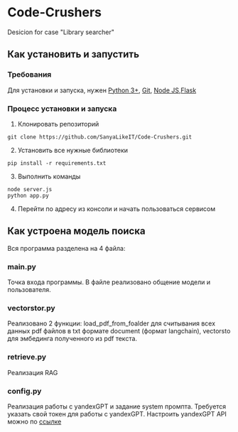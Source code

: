 # Code-Crushers
Desicion for case "Library searcher"
## Как установить и запустить
### Требования
Для установки и запуска, нужен [Python 3+](https://python.org), [Git](https://git-scm.com/), [Node JS](https://nodejs.org/en),[Flask](https://flask.palletsprojects.com/en/stable/)
### Процесс установки и запуска
1. Клонировать репозиторий
```
git clone https://github.com/SanyaLikeIT/Code-Crushers.git
```
2. Установить все нужные библиотеки
```
pip install -r requirements.txt
```
3. Выполнить команды
```
node server.js
python app.py
```
4. Перейти по адресу из консоли и начать пользоваться сервисом
## Как устроена модель поиска
Вся программа разделена на 4 файла: 
### main.py
Точка входа программы. В файле реализовано общение модели и пользователя.
### vectorstor.py
Реализовано 2 функции: load_pdf_from_foalder для считывания всех данных pdf файлов в txt формате document (формат langchain), vectorsto для эмбединга полученного из pdf текста.
### retrieve.py
Реализация RAG
### config.py
Реализация работы с yandexGPT и задание system промпта.
Требуется указать свой токен для работы с yandexGPT.
Настроить yandexGPT API можно по [ссылке](https://yandex.cloud/ru/docs/foundation-models/quickstart/yandexgpt?utm_referrer=https%3A%2F%2Fwww.google.com%2F)
